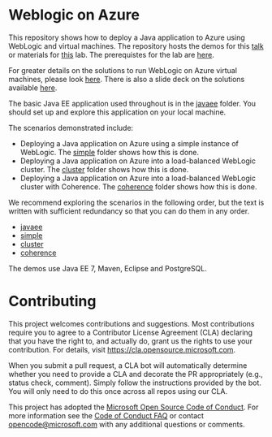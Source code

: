 # Weblogic on Azure
This repository shows how to deploy a Java application to Azure using WebLogic and virtual machines. The repository hosts the demos for this [talk](abstract.md) or materials for [this](lab-abstract.md) lab. The prerequistes for the lab are [here](prerequisites.md).

For greater details on the solutions to run WebLogic on Azure virtual machines, please look [here](https://docs.microsoft.com/en-us/azure/virtual-machines/workloads/oracle/oracle-weblogic). There is also a slide deck on the solutions available [here](https://aka.ms/weblogic-on-azure-deck).

The basic Java EE application used throughout is in the [javaee](/javaee) folder. You should set up and explore this application on your local machine.

The scenarios demonstrated include:

* Deploying a Java application on Azure using a simple instance of WebLogic. The [simple](/simple) folder shows how this is done.
* Deploying a Java application on Azure into a load-balanced WebLogic cluster. The [cluster](/cluster) folder shows how this is done.
* Deploying a Java application on Azure into a load-balanced WebLogic cluster with Coherence. The [coherence](/coherence) folder shows how this is done.

We recommend exploring the scenarios in the following order, but the text is written with sufficient redundancy so that you can do them in any order.

* [javaee](/javaee)
* [simple](/simple)
* [cluster](/cluster)
* [coherence](/coherence)

The demos use Java EE 7, Maven, Eclipse and PostgreSQL.

# Contributing

This project welcomes contributions and suggestions.  Most contributions require you to agree to a
Contributor License Agreement (CLA) declaring that you have the right to, and actually do, grant us
the rights to use your contribution. For details, visit https://cla.opensource.microsoft.com.

When you submit a pull request, a CLA bot will automatically determine whether you need to provide
a CLA and decorate the PR appropriately (e.g., status check, comment). Simply follow the instructions
provided by the bot. You will only need to do this once across all repos using our CLA.

This project has adopted the [Microsoft Open Source Code of Conduct](https://opensource.microsoft.com/codeofconduct/).
For more information see the [Code of Conduct FAQ](https://opensource.microsoft.com/codeofconduct/faq/) or
contact [opencode@microsoft.com](mailto:opencode@microsoft.com) with any additional questions or comments.

<!---
# FAQ
## Eclipse release 2020.9 comes with a default Maven which causes warnings thrown during deployment
It does not block anything, but you may see 'Multiple bindings found for slf4j' during deployment when using this Eclipse release. It's related to a known issue of the IDE itself: [506676 – Class path contains multiple SLF4J bindings (eclipse.org)](https://bugs.eclipse.org/bugs/show_bug.cgi?id=506676). And the workaround to it is installing maven separately and config to use the installed one instead of using the default one. To access the settings: 'Window->Preferences->Maven->Installations'.
-->
